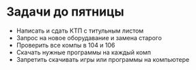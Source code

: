 # Задачи до пятницы

- Написать и сдать КТП с титульным листом
- Запрос на новое оборудавание и замена старого
- Проверить все компы в 104 и 106
- Скачать нужные программы на каждый комп
- Запретить скачивать игры или программы на компьютере
